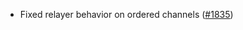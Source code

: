 *   Fixed relayer behavior on ordered channels
    ([#1835](https://github.com/informalsystems/ibc-rs/issues/1835))
